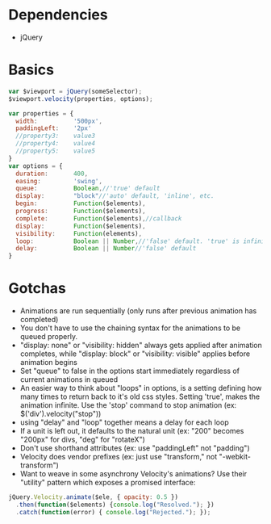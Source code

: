 # Dependencies
- jQuery

# Basics
```javascript
var $viewport = jQuery(someSelector);
$viewport.velocity(properties, options);
```
```javascript
var properties = {
  width:          '500px',
  paddingLeft:    '2px'
  //property3:    value3
  //property4:    value4
  //property5:    value5
}
var options = {
  duration:       400,
  easing:         'swing',
  queue:          Boolean,//'true' default
  display:        "block"//'auto' default, 'inline', etc.
  begin:          Function($elements),
  progress:       Function($elements),
  complete:       Function($elements),//callback
  display:        Function($elements),
  visibility:     Function(elements),
  loop:           Boolean || Number,//'false' default. 'true' is infinite looping
  delay:          Boolean || Number//'false' default
}

```

# Gotchas
 - Animations are run sequentially (only runs after previous animation has completed)
 - You don't have to use the chaining syntax for the animations to be queued properly.
 - "display: none" or "visibility: hidden" always gets applied after animation completes, while "display: block" or "visibility: visible" applies before animation begins
 - Set "queue" to false in the options start immediately regardless of current animations in queued
 - An easier way to think about "loops" in options, is a setting defining how many times to return back to it's old css styles. Setting 'true', makes the animation infinite. Use the 'stop' command to stop animation (ex: $('div').velocity("stop"))
 - using "delay" and "loop" together means a delay for each loop
 - If a unit is left out, it defaults to the natural unit (ex: "200" becomes "200px" for divs, "deg" for "rotateX")
 - Don't use shorthand attributes (ex: use "paddingLeft" not "padding")
 - Velocity does vendor prefixes (ex: just use "transform," not "-webkit-transform")
 - Want to weave in some asynchrony Velocity's animations? Use their "utility" pattern which exposes a promised interface: 
```javascript
jQuery.Velocity.animate($ele, { opacity: 0.5 })
  .then(function($elements) {console.log("Resolved."); })
  .catch(function(error) { console.log("Rejected."); });
```